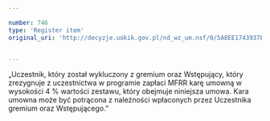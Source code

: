 ```yaml
---

number: 746
type: 'Register item'
original_uri: 'http://decyzje.uokik.gov.pl/nd_wz_um.nsf/0/5A8EE1743937E7A8C12572DD00329696?OpenDocument'


---
```


„Uczestnik, który został wykluczony z gremium oraz Wstępujący, który zrezygnuje z uczestnictwa w programie zapłaci MFRR karę umowną w wysokości 4 % wartości zestawu, który obejmuje niniejsza umowa. Kara umowna może być potrącona z należności wpłaconych przez Uczestnika gremium oraz Wstępującego.”
